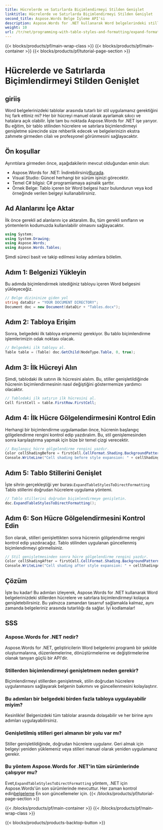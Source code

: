 ```yaml
---
title: Hücrelerde ve Satırlarda Biçimlendirmeyi Stilden Genişlet
linktitle: Hücrelerde ve Satırlarda Biçimlendirmeyi Stilden Genişlet
second_title: Aspose.Words Belge İşleme API'si
description: Aspose.Words for .NET kullanarak Word belgelerindeki stillerden hücrelerdeki ve satırlardaki biçimlendirmeyi nasıl genişleteceğinizi öğrenin. Adım adım kılavuz dahildir.
weight: 10
url: /tr/net/programming-with-table-styles-and-formatting/expand-formatting-on-cells-and-row-from-style/
---
```


{{< blocks/products/pf/main-wrap-class >}}
{{< blocks/products/pf/main-container >}}
{{< blocks/products/pf/tutorial-page-section >}}

# Hücrelerde ve Satırlarda Biçimlendirmeyi Stilden Genişlet

## giriiş

Word belgelerinizdeki tablolar arasında tutarlı bir stil uygulamanız gerektiğini hiç fark ettiniz mi? Her bir hücreyi manuel olarak ayarlamak sıkıcı ve hatalara açık olabilir. İşte tam bu noktada Aspose.Words for .NET işe yarıyor. Bu eğitim, bir tablo stilinden hücrelere ve satırlara biçimlendirmeyi genişletme sürecinde size rehberlik edecek ve belgelerinizin ekstra zahmete girmeden cilalı ve profesyonel görünmesini sağlayacaktır.

## Ön koşullar

Ayrıntılara girmeden önce, aşağıdakilerin mevcut olduğundan emin olun:

-  Aspose.Words for .NET: İndirebilirsiniz[Burada](https://releases.aspose.com/words/net/).
- Visual Studio: Güncel herhangi bir sürüm işinizi görecektir.
- Temel C# bilgisi: C# programlamaya aşinalık şarttır.
- Örnek Belge: Tablo içeren bir Word belgesi hazır bulundurun veya kod örneğinde verilen belgeyi kullanabilirsiniz.

## Ad Alanlarını İçe Aktar

İlk önce gerekli ad alanlarını içe aktaralım. Bu, tüm gerekli sınıfların ve yöntemlerin kodumuzda kullanılabilir olmasını sağlayacaktır.

```csharp
using System;
using System.Drawing;
using Aspose.Words;
using Aspose.Words.Tables;
```

Şimdi süreci basit ve takip edilmesi kolay adımlara bölelim.

## Adım 1: Belgenizi Yükleyin

Bu adımda biçimlendirmek istediğiniz tabloyu içeren Word belgesini yükleyeceğiz. 

```csharp
// Belge dizininize giden yol
string dataDir = "YOUR DOCUMENT DIRECTORY";
Document doc = new Document(dataDir + "Tables.docx");
```

## Adım 2: Tabloya Erişim

Sonra, belgedeki ilk tabloya erişmemiz gerekiyor. Bu tablo biçimlendirme işlemlerimizin odak noktası olacak.

```csharp
// Belgedeki ilk tabloyu al.
Table table = (Table) doc.GetChild(NodeType.Table, 0, true);
```

## Adım 3: İlk Hücreyi Alın

Şimdi, tablodaki ilk satırın ilk hücresini alalım. Bu, stiller genişletildiğinde hücrenin biçimlendirmesinin nasıl değiştiğini göstermemize yardımcı olacaktır.

```csharp
// Tablodaki ilk satırın ilk hücresini al.
Cell firstCell = table.FirstRow.FirstCell;
```

## Adım 4: İlk Hücre Gölgelendirmesini Kontrol Edin

Herhangi bir biçimlendirme uygulamadan önce, hücrenin başlangıç gölgelendirme rengini kontrol edip yazdıralım. Bu, stil genişlemesinden sonra karşılaştırma yapmak için bize bir temel çizgi verecektir.

```csharp
// Başlangıç hücre gölgelendirme rengini yazdır.
Color cellShadingBefore = firstCell.CellFormat.Shading.BackgroundPatternColor;
Console.WriteLine("Cell shading before style expansion: " + cellShadingBefore);
```

## Adım 5: Tablo Stillerini Genişlet

 İşte sihrin gerçekleştiği yer burası.`ExpandTableStylesToDirectFormatting` Tablo stillerini doğrudan hücrelere uygulama yöntemi.

```csharp
// Tablo stillerini doğrudan biçimlendirmeye genişletin.
doc.ExpandTableStylesToDirectFormatting();
```

## Adım 6: Son Hücre Gölgelendirmesini Kontrol Edin

Son olarak, stilleri genişlettikten sonra hücrenin gölgelendirme rengini kontrol edip yazdıracağız. Tablo stilinden uygulanan güncellenmiş biçimlendirmeyi görmelisiniz.

```csharp
// Stil genişletmesinden sonra hücre gölgelendirme rengini yazdır.
Color cellShadingAfter = firstCell.CellFormat.Shading.BackgroundPatternColor;
Console.WriteLine("Cell shading after style expansion: " + cellShadingAfter);
```

## Çözüm

İşte bu kadar! Bu adımları izleyerek, Aspose.Words for .NET kullanarak Word belgelerinizdeki stillerden hücrelere ve satırlara biçimlendirmeyi kolayca genişletebilirsiniz. Bu yalnızca zamandan tasarruf sağlamakla kalmaz, aynı zamanda belgeleriniz arasında tutarlılığı da sağlar. İyi kodlamalar!

## SSS

### Aspose.Words for .NET nedir?
Aspose.Words for .NET, geliştiricilerin Word belgelerini programlı bir şekilde oluşturmalarına, düzenlemelerine, dönüştürmelerine ve değiştirmelerine olanak tanıyan güçlü bir API'dir.

### Stillerden biçimlendirmeyi genişletmem neden gerekir?
Biçimlendirmeyi stillerden genişletmek, stilin doğrudan hücrelere uygulanmasını sağlayarak belgenin bakımını ve güncellenmesini kolaylaştırır.

### Bu adımları bir belgedeki birden fazla tabloya uygulayabilir miyim?
Kesinlikle! Belgenizdeki tüm tablolar arasında dolaşabilir ve her birine aynı adımları uygulayabilirsiniz.

### Genişletilmiş stilleri geri almanın bir yolu var mı?
Stiller genişletildiğinde, doğrudan hücrelere uygulanır. Geri almak için belgeyi yeniden yüklemeniz veya stilleri manuel olarak yeniden uygulamanız gerekir.

### Bu yöntem Aspose.Words for .NET'in tüm sürümlerinde çalışıyor mu?
 Evet,`ExpandTableStylesToDirectFormatting` yöntem, .NET için Aspose.Words'ün son sürümlerinde mevcuttur. Her zaman kontrol edin[belgeleme](https://reference.aspose.com/words/net/) En son güncellemeler için.
{{< /blocks/products/pf/tutorial-page-section >}}

{{< /blocks/products/pf/main-container >}}
{{< /blocks/products/pf/main-wrap-class >}}

{{< blocks/products/products-backtop-button >}}
